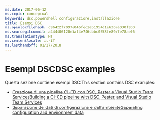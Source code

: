 ```yaml
---
ms.date: 2017-06-12
ms.topic: conceptual
keywords: dsc,powershell,configurazione,installazione
title: Esempi DSC
ms.openlocfilehash: c96422f7097e046fed1a51954d1e6305a830f988
ms.sourcegitcommit: a444406120e5af4e746cbbc0558fe89a7e78aef6
ms.translationtype: HT
ms.contentlocale: it-IT
ms.lasthandoff: 01/17/2018
---
```

# <a name="dsc-examples"></a><span data-ttu-id="016b8-103">Esempi DSC</span><span class="sxs-lookup"><span data-stu-id="016b8-103">DSC examples</span></span>

<span data-ttu-id="016b8-104">Questa sezione contiene esempi DSC:</span><span class="sxs-lookup"><span data-stu-id="016b8-104">This section contains DSC examples:</span></span>

- [<span data-ttu-id="016b8-105">Creazione di una pipeline CI-CD con DSC, Pester e Visual Studio Team Services</span><span class="sxs-lookup"><span data-stu-id="016b8-105">Building a CI-CD pipeline with DSC, Pester, and Visual Studio Team Services</span></span>](dscCiCd.md)
- [<span data-ttu-id="016b8-106">Separazione dei dati di configurazione e dell'ambiente</span><span class="sxs-lookup"><span data-stu-id="016b8-106">Separating configuration and environment data</span></span>](separatingEnvData.md)

